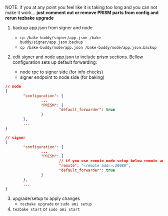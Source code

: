 NOTE: if you at any point you feel like it is taking too long and you can not make it work...
    **just comment out or remove PRISM parts from config and rerun tezbake upgrade**

1. backup app.json from signer and node
    - `cp /bake-buddy/signer/app.json /bake-buddy/signer/app.json.backup`
    - `cp /bake-buddy/node/app.json /bake-buddy/node/app.json.backup`

2. edit signer and node app.json to include prism sections. Bellow configuration sets up default forwarding:
    - node rpc to signer side (for info checks)
    - signer endpoint to node side (for baking)
```json
// node
{
        "configuration": {
                ...
                "PRISM": {
                        "default_forwarder": true
                }
        },
        ...
}
```
```json
// signer
{
        "configuration": {
                ...
                "PRISM": {
                        // if you use remote node setup below remote address should match IP address from `REMOTE_NODE`
                        "remote": "<remote addr>:20080",
                        "default_forwarder": true
                }
        },
        ...
}
```
3. upgrade/setup to apply changes
   - `tezbake upgrade` or `sudo ami setup`
4. `tezbake start` or `sudo ami start`

